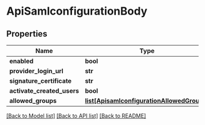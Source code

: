 # ApiSamlconfigurationBody

## Properties
Name | Type | Description | Notes
------------ | ------------- | ------------- | -------------
**enabled** | **bool** |  | [optional] 
**provider_login_url** | **str** |  | [optional] 
**signature_certificate** | **str** |  | [optional] 
**activate_created_users** | **bool** |  | [optional] 
**allowed_groups** | [**list[ApisamlconfigurationAllowedGroups]**](ApisamlconfigurationAllowedGroups.md) |  | [optional] 

[[Back to Model list]](../README.md#documentation-for-models) [[Back to API list]](../README.md#documentation-for-api-endpoints) [[Back to README]](../README.md)

